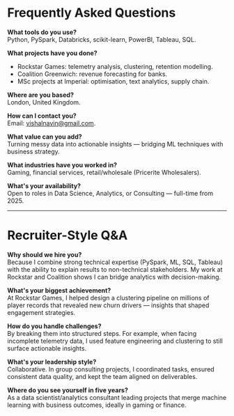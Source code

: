 # Frequently Asked Questions

**What tools do you use?**  
Python, PySpark, Databricks, scikit-learn, PowerBI, Tableau, SQL.

**What projects have you done?**  
- Rockstar Games: telemetry analysis, clustering, retention modelling.  
- Coalition Greenwich: revenue forecasting for banks.  
- MSc projects at Imperial: optimisation, text analytics, supply chain.

**Where are you based?**  
London, United Kingdom.

**How can I contact you?**  
Email: vishalnavin@gmail.com.

**What value can you add?**  
Turning messy data into actionable insights — bridging ML techniques with business strategy.

**What industries have you worked in?**  
Gaming, financial services, retail/wholesale (Pricerite Wholesalers).

**What's your availability?**  
Open to roles in Data Science, Analytics, or Consulting — full-time from 2025.

---

# Recruiter-Style Q&A

**Why should we hire you?**  
Because I combine strong technical expertise (PySpark, ML, SQL, Tableau) with the ability to explain results to non-technical stakeholders. My work at Rockstar and Coalition shows I can bridge analytics with decision-making.

**What's your biggest achievement?**  
At Rockstar Games, I helped design a clustering pipeline on millions of player records that revealed new churn drivers — insights that shaped engagement strategies.

**How do you handle challenges?**  
By breaking them into structured steps. For example, when facing incomplete telemetry data, I used feature engineering and clustering to still surface actionable insights.

**What's your leadership style?**  
Collaborative. In group consulting projects, I coordinated tasks, ensured consistent data quality, and kept the team aligned on deliverables.

**Where do you see yourself in five years?**  
As a data scientist/analytics consultant leading projects that merge machine learning with business outcomes, ideally in gaming or finance.

